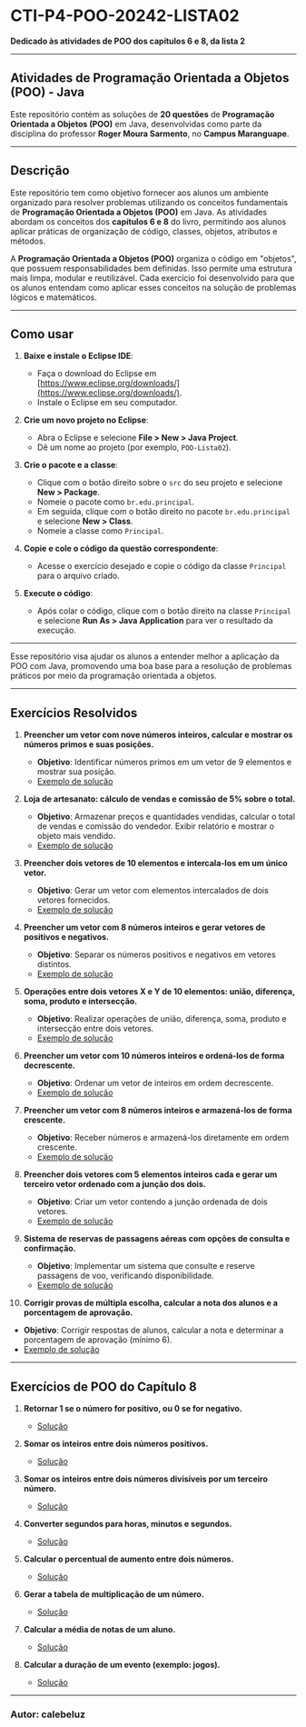 # CTI-P4-POO-20242-LISTA02

**Dedicado às atividades de POO dos capítulos 6 e 8, da lista 2**

---

## Atividades de Programação Orientada a Objetos (POO) - Java

Este repositório contém as soluções de **20 questões** de **Programação Orientada a Objetos (POO)** em Java, desenvolvidas como parte da disciplina do professor **Roger Moura Sarmento**, no **Campus Maranguape**.

---

## Descrição

Este repositório tem como objetivo fornecer aos alunos um ambiente organizado para resolver problemas utilizando os conceitos fundamentais de **Programação Orientada a Objetos (POO)** em Java. As atividades abordam os conceitos dos **capítulos 6 e 8** do livro, permitindo aos alunos aplicar práticas de organização de código, classes, objetos, atributos e métodos.

A **Programação Orientada a Objetos (POO)** organiza o código em "objetos", que possuem responsabilidades bem definidas. Isso permite uma estrutura mais limpa, modular e reutilizável. Cada exercício foi desenvolvido para que os alunos entendam como aplicar esses conceitos na solução de problemas lógicos e matemáticos.

---

## Como usar

1. **Baixe e instale o Eclipse IDE**:
   - Faça o download do Eclipse em [https://www.eclipse.org/downloads/](https://www.eclipse.org/downloads/).
   - Instale o Eclipse em seu computador.

2. **Crie um novo projeto no Eclipse**:
   - Abra o Eclipse e selecione **File > New > Java Project**.
   - Dê um nome ao projeto (por exemplo, `POO-Lista02`).

3. **Crie o pacote e a classe**:
   - Clique com o botão direito sobre o `src` do seu projeto e selecione **New > Package**.
   - Nomeie o pacote como `br.edu.principal`.
   - Em seguida, clique com o botão direito no pacote `br.edu.principal` e selecione **New > Class**.
   - Nomeie a classe como `Principal`.

4. **Copie e cole o código da questão correspondente**:
   - Acesse o exercício desejado e copie o código da classe `Principal` para o arquivo criado.

5. **Execute o código**:
   - Após colar o código, clique com o botão direito na classe `Principal` e selecione **Run As > Java Application** para ver o resultado da execução.

---

Esse repositório visa ajudar os alunos a entender melhor a aplicação da POO com Java, promovendo uma boa base para a resolução de problemas práticos por meio da programação orientada a objetos.

---

## Exercícios Resolvidos

1. **Preencher um vetor com nove números inteiros, calcular e mostrar os números primos e suas posições.**  
   - **Objetivo**: Identificar números primos em um vetor de 9 elementos e mostrar sua posição.  
   - [Exemplo de solução](https://github.com/calebeluz/CTI-P4-POO-20242-LISTA03/blob/main/CAP06/EXERCICIOS-RESOLVIDOS/EXE01/src/br/edu/principal/Principal.java)

2. **Loja de artesanato: cálculo de vendas e comissão de 5% sobre o total.**  
   - **Objetivo**: Armazenar preços e quantidades vendidas, calcular o total de vendas e comissão do vendedor. Exibir relatório e mostrar o objeto mais vendido.  
   - [Exemplo de solução](https://github.com/calebeluz/CTI-P4-POO-20242-LISTA03/blob/main/CAP06/EXERCICIOS-RESOLVIDOS/EXE02/src/br/edu/principal/Principal.java)

3. **Preencher dois vetores de 10 elementos e intercala-los em um único vetor.**  
   - **Objetivo**: Gerar um vetor com elementos intercalados de dois vetores fornecidos.  
   - [Exemplo de solução](https://github.com/calebeluz/CTI-P4-POO-20242-LISTA03/blob/main/CAP06/EXERCICIOS-RESOLVIDOS/EXE03/src/br/edu/principal/Principal.java)

4. **Preencher um vetor com 8 números inteiros e gerar vetores de positivos e negativos.**  
   - **Objetivo**: Separar os números positivos e negativos em vetores distintos.  
   - [Exemplo de solução](https://github.com/calebeluz/CTI-P4-POO-20242-LISTA03/blob/main/CAP06/EXERCIC%C3%8DOS-RESOLVIDOS/EXE04/src/br/edu/principal/Principal.java)

5. **Operações entre dois vetores X e Y de 10 elementos: união, diferença, soma, produto e intersecção.**  
   - **Objetivo**: Realizar operações de união, diferença, soma, produto e intersecção entre dois vetores.  
   - [Exemplo de solução](https://github.com/calebeluz/CTI-P4-POO-20242-LISTA03/blob/main/CAP06/EXERCIC%C3%8DOS-RESOLVIDOS/EXE05/src/br/edu/principal/Principal.java)

6. **Preencher um vetor com 10 números inteiros e ordená-los de forma decrescente.**  
   - **Objetivo**: Ordenar um vetor de inteiros em ordem decrescente.  
   - [Exemplo de solução](https://github.com/calebeluz/CTI-P4-POO-20242-LISTA03/blob/main/CAP06/EXERCIC%C3%8DOS-RESOLVIDOS/EXE06/src/br/edu/principal/Principal.java)

7. **Preencher um vetor com 8 números inteiros e armazená-los de forma crescente.**  
   - **Objetivo**: Receber números e armazená-los diretamente em ordem crescente.  
   - [Exemplo de solução](https://github.com/calebeluz/CTI-P4-POO-20242-LISTA03/blob/main/CAP06/EXERCIC%C3%8DOS-RESOLVIDOS/EXE07/src/br/edu/principal/Principal.java)

8. **Preencher dois vetores com 5 elementos inteiros cada e gerar um terceiro vetor ordenado com a junção dos dois.**  
   - **Objetivo**: Criar um vetor contendo a junção ordenada de dois vetores.  
   - [Exemplo de solução](https://github.com/calebeluz/CTI-P4-POO-20242-LISTA03/blob/main/CAP06/EXERCIC%C3%8DOS-RESOLVIDOS/EXE08/src/br/edu/principal/Principal.java)

9. **Sistema de reservas de passagens aéreas com opções de consulta e confirmação.**  
   - **Objetivo**: Implementar um sistema que consulte e reserve passagens de voo, verificando disponibilidade.  
   - [Exemplo de solução](https://github.com/calebeluz/CTI-P4-POO-20242-LISTA03/blob/main/CAP06/EXERCIC%C3%8DOS-RESOLVIDOS/EXE09/src/br/edu/principal/Principal.java)

10. **Corrigir provas de múltipla escolha, calcular a nota dos alunos e a porcentagem de aprovação.**  
   - **Objetivo**: Corrigir respostas de alunos, calcular a nota e determinar a porcentagem de aprovação (mínimo 6).  
   - [Exemplo de solução](https://github.com/calebeluz/CTI-P4-POO-20242-LISTA03/blob/main/CAP06/EXERCIC%C3%8DOS-RESOLVIDOS/EXE10/src/br/edu/principal/Principal.java)

---

## Exercícios de POO do Capítulo 8

1. **Retornar 1 se o número for positivo, ou 0 se for negativo.**  
   - [Solução](https://github.com/calebeluz/CTI-P4-POO-20242-LISTA03/blob/main/CAP08/EXERCIC%C3%8DOS-RESOLVIDOS/EXE01/src/br/edu/principal/Principal.java)

2. **Somar os inteiros entre dois números positivos.**  
   - [Solução](https://github.com/calebeluz/CTI-P4-POO-20242-LISTA03/blob/main/CAP08/EXERCIC%C3%8DOS-RESOLVIDOS/EXE02/src/br/edu/principal/Principal.java)

3. **Somar os inteiros entre dois números divisíveis por um terceiro número.**  
   - [Solução](https://github.com/calebeluz/CTI-P4-POO-20242-LISTA03/blob/main/CAP08/EXERCIC%C3%8DOS-RESOLVIDOS/EXE03/src/br/edu/principal/Principal.java)

4. **Converter segundos para horas, minutos e segundos.**  
   - [Solução](https://github.com/calebeluz/CTI-P4-POO-20242-LISTA03/blob/main/CAP08/EXERCIC%C3%8DOS-RESOLVIDOS/EXE04/src/br/edu/principal/Principal.java)

5. **Calcular o percentual de aumento entre dois números.**  
   - [Solução](https://github.com/calebeluz/CTI-P4-POO-20242-LISTA03/blob/main/CAP08/EXERCIC%C3%8DOS-RESOLVIDOS/EXE05/src/br/edu/principal/Principal.java)

6. **Gerar a tabela de multiplicação de um número.**  
   - [Solução](https://github.com/calebeluz/CTI-P4-POO-20242-LISTA03/blob/main/CAP08/EXERCIC%C3%8DOS-RESOLVIDOS/EXE06/src/br/edu/principal/Principal.java)

7. **Calcular a média de notas de um aluno.**  
   - [Solução](https://github.com/calebeluz/CTI-P4-POO-20242-LISTA03/blob/main/CAP08/EXERCIC%C3%8DOS-RESOLVIDOS/EXE07/src/br/edu/principal/Principal.java)

8. **Calcular a duração de um evento (exemplo: jogos).**  
   - [Solução](https://github.com/calebeluz/CTI-P4-POO-20242-LISTA03/blob/main/CAP08/EXERCIC%C3%8DOS-RESOLVIDOS/EXE08/src/br/edu/principal/Principal.java)

---

### Autor: calebeluz
